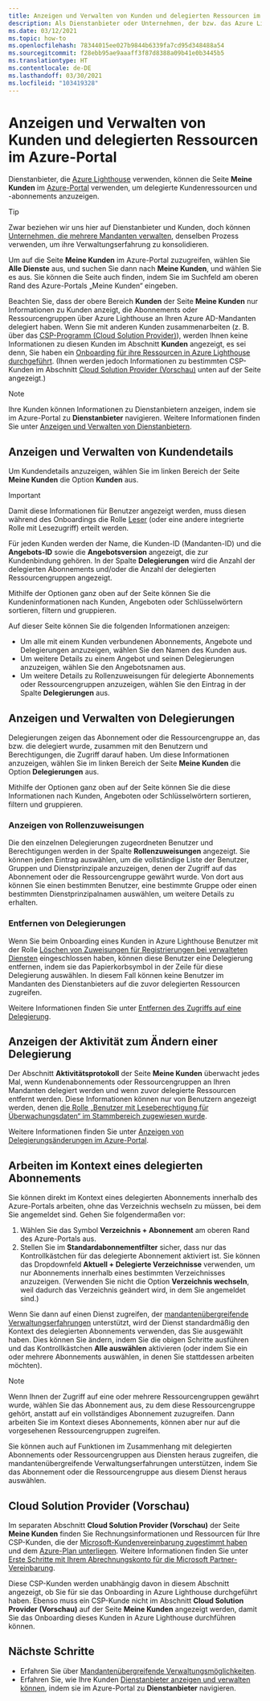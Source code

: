 ```yaml
---
title: Anzeigen und Verwalten von Kunden und delegierten Ressourcen im Azure-Portal
description: Als Dienstanbieter oder Unternehmen, der bzw. das Azure Lighthouse verwendet, können Sie alle Ihre delegierten Ressourcen und Abonnements anzeigen, indem Sie im Azure-Portal zu „Meine Kunden“ wechseln.
ms.date: 03/12/2021
ms.topic: how-to
ms.openlocfilehash: 78344015ee027b9844b6339fa7cd95d348488a54
ms.sourcegitcommit: f28ebb95ae9aaaff3f87d8388a09b41e0b3445b5
ms.translationtype: HT
ms.contentlocale: de-DE
ms.lasthandoff: 03/30/2021
ms.locfileid: "103419328"
---
```

# <a name="view-and-manage-customers-and-delegated-resources-in-the-azure-portal"></a>Anzeigen und Verwalten von Kunden und delegierten Ressourcen im Azure-Portal

Dienstanbieter, die [Azure Lighthouse](../overview.md) verwenden, können die Seite **Meine Kunden** im [Azure-Portal](https://portal.azure.com) verwenden, um delegierte Kundenressourcen und -abonnements anzuzeigen.

> [!TIP]
> Zwar beziehen wir uns hier auf Dienstanbieter und Kunden, doch können [Unternehmen, die mehrere Mandanten verwalten](../concepts/enterprise.md), denselben Prozess verwenden, um ihre Verwaltungserfahrung zu konsolidieren.

Um auf die Seite **Meine Kunden** im Azure-Portal zuzugreifen, wählen Sie **Alle Dienste** aus, und suchen Sie dann nach **Meine Kunden**, und wählen Sie es aus. Sie können die Seite auch finden, indem Sie im Suchfeld am oberen Rand des Azure-Portals „Meine Kunden“ eingeben.

Beachten Sie, dass der obere Bereich **Kunden** der Seite **Meine Kunden** nur Informationen zu Kunden anzeigt, die Abonnements oder Ressourcengruppen über Azure Lighthouse an Ihren Azure AD-Mandanten delegiert haben. Wenn Sie mit anderen Kunden zusammenarbeiten (z. B. über das [CSP-Programm (Cloud Solution Provider)](/partner-center/csp-overview)), werden Ihnen keine Informationen zu diesen Kunden im Abschnitt **Kunden** angezeigt, es sei denn, Sie haben ein [Onboarding für ihre Ressourcen in Azure Lighthouse durchgeführt](onboard-customer.md). (Ihnen werden jedoch Informationen zu bestimmten CSP-Kunden im Abschnitt [Cloud Solution Provider (Vorschau)](#cloud-solution-provider-preview) unten auf der Seite angezeigt.)

> [!NOTE]
> Ihre Kunden können Informationen zu Dienstanbietern anzeigen, indem sie im Azure-Portal zu **Dienstanbieter** navigieren. Weitere Informationen finden Sie unter [Anzeigen und Verwalten von Dienstanbietern](view-manage-service-providers.md).

## <a name="view-and-manage-customer-details"></a>Anzeigen und Verwalten von Kundendetails

Um Kundendetails anzuzeigen, wählen Sie im linken Bereich der Seite **Meine Kunden** die Option **Kunden** aus.

> [!IMPORTANT]
> Damit diese Informationen für Benutzer angezeigt werden, muss diesen während des Onboardings die Rolle [Leser](../../role-based-access-control/built-in-roles.md#reader) (oder eine andere integrierte Rolle mit Lesezugriff) erteilt werden.

Für jeden Kunden werden der Name, die Kunden-ID (Mandanten-ID) und die **Angebots-ID** sowie die **Angebotsversion** angezeigt, die zur Kundenbindung gehören. In der Spalte **Delegierungen** wird die Anzahl der delegierten Abonnements und/oder die Anzahl der delegierten Ressourcengruppen angezeigt.

Mithilfe der Optionen ganz oben auf der Seite können Sie die Kundeninformationen nach Kunden, Angeboten oder Schlüsselwörtern sortieren, filtern und gruppieren.

Auf dieser Seite können Sie die folgenden Informationen anzeigen:

- Um alle mit einem Kunden verbundenen Abonnements, Angebote und Delegierungen anzuzeigen, wählen Sie den Namen des Kunden aus.
- Um weitere Details zu einem Angebot und seinen Delegierungen anzuzeigen, wählen Sie den Angebotsnamen aus.
- Um weitere Details zu Rollenzuweisungen für delegierte Abonnements oder Ressourcengruppen anzuzeigen, wählen Sie den Eintrag in der Spalte **Delegierungen** aus.

## <a name="view-and-manage-delegations"></a>Anzeigen und Verwalten von Delegierungen

Delegierungen zeigen das Abonnement oder die Ressourcengruppe an, das bzw. die delegiert wurde, zusammen mit den Benutzern und Berechtigungen, die Zugriff darauf haben. Um diese Informationen anzuzeigen, wählen Sie im linken Bereich der Seite **Meine Kunden** die Option **Delegierungen** aus.

Mithilfe der Optionen ganz oben auf der Seite können Sie die diese Informationen nach Kunden, Angeboten oder Schlüsselwörtern sortieren, filtern und gruppieren.

### <a name="view-role-assignments"></a>Anzeigen von Rollenzuweisungen

Die den einzelnen Delegierungen zugeordneten Benutzer und Berechtigungen werden in der Spalte **Rollenzuweisungen** angezeigt. Sie können jeden Eintrag auswählen, um die vollständige Liste der Benutzer, Gruppen und Dienstprinzipale anzuzeigen, denen der Zugriff auf das Abonnement oder die Ressourcengruppe gewährt wurde. Von dort aus können Sie einen bestimmten Benutzer, eine bestimmte Gruppe oder einen bestimmten Dienstprinzipalnamen auswählen, um weitere Details zu erhalten.

### <a name="remove-delegations"></a>Entfernen von Delegierungen

Wenn Sie beim Onboarding eines Kunden in Azure Lighthouse Benutzer mit der Rolle [Löschen von Zuweisungen für Registrierungen bei verwalteten Diensten](../../role-based-access-control/built-in-roles.md#managed-services-registration-assignment-delete-role) eingeschlossen haben, können diese Benutzer eine Delegierung entfernen, indem sie das Papierkorbsymbol in der Zeile für diese Delegierung auswählen. In diesem Fall können keine Benutzer im Mandanten des Dienstanbieters auf die zuvor delegierten Ressourcen zugreifen.

Weitere Informationen finden Sie unter [Entfernen des Zugriffs auf eine Delegierung](remove-delegation.md).

## <a name="view-delegation-change-activity"></a>Anzeigen der Aktivität zum Ändern einer Delegierung

Der Abschnitt **Aktivitätsprotokoll** der Seite **Meine Kunden** überwacht jedes Mal, wenn Kundenabonnements oder Ressourcengruppen an Ihren Mandanten delegiert werden und wenn zuvor delegierte Ressourcen entfernt werden. Diese Informationen können nur von Benutzern angezeigt werden, denen [die Rolle „Benutzer mit Leseberechtigung für Überwachungsdaten“ im Stammbereich zugewiesen wurde](monitor-delegation-changes.md).

Weitere Informationen finden Sie unter [Anzeigen von Delegierungsänderungen im Azure-Portal](monitor-delegation-changes.md#view-delegation-changes-in-the-azure-portal).

## <a name="work-in-the-context-of-a-delegated-subscription"></a>Arbeiten im Kontext eines delegierten Abonnements

Sie können direkt im Kontext eines delegierten Abonnements innerhalb des Azure-Portals arbeiten, ohne das Verzeichnis wechseln zu müssen, bei dem Sie angemeldet sind. Gehen Sie folgendermaßen vor:

1. Wählen Sie das Symbol **Verzeichnis + Abonnement** am oberen Rand des Azure-Portals aus.
2. Stellen Sie im **Standardabonnementfilter** sicher, dass nur das Kontrollkästchen für das delegierte Abonnement aktiviert ist. Sie können das Dropdownfeld **Aktuell + Delegierte Verzeichnisse** verwenden, um nur Abonnements innerhalb eines bestimmten Verzeichnisses anzuzeigen. (Verwenden Sie nicht die Option **Verzeichnis wechseln**, weil dadurch das Verzeichnis geändert wird, in dem Sie angemeldet sind.)

Wenn Sie dann auf einen Dienst zugreifen, der [mandantenübergreifende Verwaltungserfahrungen](../concepts/cross-tenant-management-experience.md) unterstützt, wird der Dienst standardmäßig den Kontext des delegierten Abonnements verwenden, das Sie ausgewählt haben. Dies können Sie ändern, indem Sie die obigen Schritte ausführen und das Kontrollkästchen **Alle auswählen** aktivieren (oder indem Sie ein oder mehrere Abonnements auswählen, in denen Sie stattdessen arbeiten möchten).

> [!NOTE]
> Wenn Ihnen der Zugriff auf eine oder mehrere Ressourcengruppen gewährt wurde, wählen Sie das Abonnement aus, zu dem diese Ressourcengruppe gehört, anstatt auf ein vollständiges Abonnement zuzugreifen. Dann arbeiten Sie im Kontext dieses Abonnements, können aber nur auf die vorgesehenen Ressourcengruppen zugreifen.

Sie können auch auf Funktionen im Zusammenhang mit delegierten Abonnements oder Ressourcengruppen aus Diensten heraus zugreifen, die mandantenübergreifende Verwaltungserfahrungen unterstützen, indem Sie das Abonnement oder die Ressourcengruppe aus diesem Dienst heraus auswählen.

## <a name="cloud-solution-provider-preview"></a>Cloud Solution Provider (Vorschau)

Im separaten Abschnitt **Cloud Solution Provider (Vorschau)** der Seite **Meine Kunden** finden Sie Rechnungsinformationen und Ressourcen für Ihre CSP-Kunden, die der [Microsoft-Kundenvereinbarung zugestimmt haben](/partner-center/confirm-customer-agreement) und dem [Azure-Plan unterliegen](/partner-center/azure-plan-get-started). Weitere Informationen finden Sie unter [Erste Schritte mit Ihrem Abrechnungskonto für die Microsoft Partner-Vereinbarung](../../cost-management-billing/understand/mpa-overview.md).

Diese CSP-Kunden werden unabhängig davon in diesem Abschnitt angezeigt, ob Sie für sie das Onboarding in Azure Lighthouse durchgeführt haben. Ebenso muss ein CSP-Kunde nicht im Abschnitt **Cloud Solution Provider (Vorschau)** auf der Seite **Meine Kunden** angezeigt werden, damit Sie das Onboarding dieses Kunden in Azure Lighthouse durchführen können.

## <a name="next-steps"></a>Nächste Schritte

- Erfahren Sie über [Mandantenübergreifende Verwaltungsmöglichkeiten](../concepts/cross-tenant-management-experience.md).
- Erfahren Sie, wie Ihre Kunden [Dienstanbieter anzeigen und verwalten können](view-manage-service-providers.md), indem sie im Azure-Portal zu **Dienstanbieter** navigieren.
